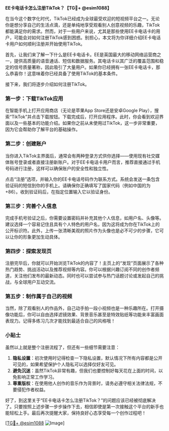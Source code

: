 **EE卡电话卡怎么注册TikTok？【TG💪+ @esim1088】**

在当今这个数字化时代，TikTok已经成为全球最受欢迎的短视频平台之一。无论你是想分享自己的生活点滴，还是单纯地享受观看别人创意视频的乐趣，TikTok都能满足你的需求。然而，对于一些用户来说，尤其是那些使用EE卡电话卡的用户，可能会对如何注册TikTok感到困惑。别担心，本文将为你详细介绍EE卡电话卡用户如何顺利注册并开始使用TikTok。

首先，让我们来了解一下什么是EE卡电话卡。EE是英国最大的移动网络运营商之一，提供高质量的语音通话、短信和数据服务。其电话卡以其广泛的覆盖范围和稳定的信号质量著称，因此吸引了大量用户。如果你已经拥有一张EE卡电话卡，那么恭喜你！这意味着你已经具备了使用TikTok的基本条件。

接下来，我们将逐步介绍如何注册TikTok。

### 第一步：下载TikTok应用

在智能手机上打开应用商店（无论是苹果App Store还是安卓Google Play），搜索“TikTok”并点击下载按钮。下载完成后，打开应用程序。此时，你会看到欢迎界面以及一些基本的功能介绍。如果你之前从未使用过TikTok，这一步非常重要，因为它会帮助你了解平台的基础操作。

### 第二步：创建账户

当你进入TikTok主界面后，通常会有两种登录方式供你选择——使用现有社交媒体账号登录或者直接注册新账户。对于EE卡电话卡用户而言，推荐直接通过手机号码进行注册，这样可以确保账户的安全性和独立性。

点击“注册”选项，并输入你的EE卡电话号码作为联系方式。系统会发送一条包含验证码的短信到你的手机上。请确保你正确填写了国家代码（例如中国的为+86）。收到验证码后，在指定位置输入它以验证身份。

### 第三步：完善个人信息

完成手机号验证之后，你需要设置密码并补充其他个人信息，如用户名、头像等。建议选择一个容易记住且具有个人特色的用户名，因为这将成为你在TikTok上的公开标识符。此外，上传一张清晰美观的照片作为头像也是必不可少的步骤，它可以让你的形象更加生动具体。

### 第四步：探索发现页

注册完毕后，你就可以开始浏览TikTok的内容了！主页上的“发现”页面展示了各种热门趋势、挑战活动以及推荐视频等内容。你可以根据兴趣订阅不同的创作者频道，关注他们发布的最新动态。同时也可以尝试参与热门话题讨论或发起自己的挑战，与全球用户互动交流。

### 第五步：制作属于自己的视频

当然，除了观看别人的作品外，自己动手拍一段小视频也是一种乐趣所在。打开摄像功能后，你可以自由选择滤镜效果、背景音乐甚至是特效贴纸等功能来丰富画面表现力。记得多练习几次才能找到最适合自己的风格哦！

### 小贴士

虽然以上就是整个注册流程了，但还有一些细节需要注意：

1. **隐私设置**：初次使用时记得检查一下隐私设置，默认情况下所有内容都是公开可见的，如果希望保护个人隐私可以选择仅好友可见。
2. **避免沉迷**：虽然TikTok非常有趣，但我们也要控制好每天花在上面的时间，以免影响正常工作学习。
3. **尊重版权**：在使用他人创作的音乐作为背景时，请务必遵守相关法律法规，不要侵犯作者权益。

好了，到这里关于“EE卡电话卡怎么注册TikTok？”的问题应该已经被彻底解决了。只要按照上述步骤一步步操作下去，相信即使是第一次接触这个平台的新手也能轻松上手。最后再次提醒大家，保持良好心态享受每一个创作过程吧！

[[TG💪+ @esim1088](https://t.me/s/esim1088) ![Image](https://i.postimg.cc/4NQfJmqS/Snipaste-2025-05-13-00-14-12.png)]